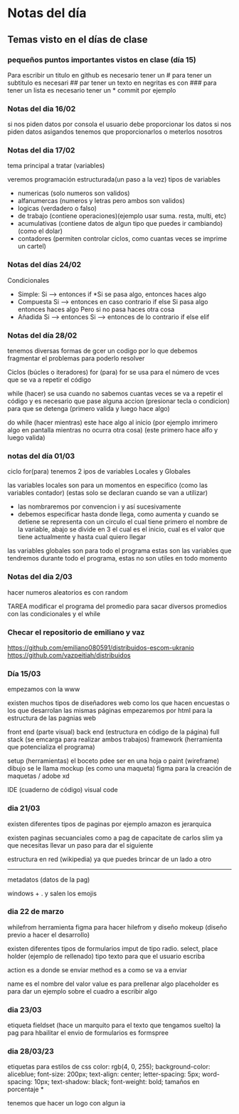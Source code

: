 # Notas del día
## Temas visto en el días de clase
### pequeños puntos importantes vistos en clase (día 15) 
Para escribir un titulo en github es necesario tener un #
para tener un subtitulo es necesari ##
par tener un texto en negritas es con ###
para tener un lista es necesario tener un * commit por ejemplo


### Notas del dia 16/02
si nos piden datos por consola el usuario debe proporcionar los datos
si nos piden datos asigandos tenemos que proporcionarlos o meterlos nosotros

### Notas del dia 17/02
tema principal a tratar (variables)

veremos programación estructurada(un paso a la vez)
tipos de variables
* numericas (solo numeros son validos)
* alfanumercas (numeros y letras pero ambos son validos)
* logicas (verdadero o falso)
* de trabajo (contiene operaciones)(ejemplo usar suma. resta, multi, etc)
* acumulativas (contiene datos de algun tipo que puedes ir cambiando) (como el dolar)
* contadores (permiten controlar ciclos, como cuantas veces se imprime un cartel)

### Notas del días 24/02
Condicionales
* Simple: Si --> entonces if *Si se pasa algo, entonces haces algo
* Compuesta Si --> entonces en caso contrario if else Si pasa algo entonces haces algo Pero si no pasa haces otra cosa
* Añadida Si --> entonces Si --> entonces de lo contrario if else elif

### Notas del día 28/02
tenemos diversas formas de gcer un codigo por lo que debemos fragmentar el problemas para poderlo resolver

Ciclos (búcles o iteradores)
for (para)
  for se usa para el  número de vces que se va a repetir el código 

while (hacer)
  se usa cuando no sabemos cuantas veces se va a repetir el código y es necesario que pase alguna accion (presionar tecla o condicion) para que se detenga
  (primero valida y luego hace algo)
  
do while (hacer mientras)
  este hace algo al inicio (por ejemplo imrimero algo en pantalla mientras no ocurra otra cosa)
  (este primero hace alfo y luego valida)
   
### notas del día 01/03
ciclo for(para)
tenemos 2 ipos de variables 
Locales y Globales

las variables locales son para un momentos en especifico (como las variables contador)
(estas solo se declaran cuando se van a utilizar)
* las nombraremos por convencion i y así sucesivamente
* debemos especificar hasta donde llega, como aumenta y cuando se detiene
se representa con un circulo el cual tiene primero el nombre de la variable, abajo se divide en 3 el cual es el inicio, cual es el valor que tiene actualmente y 
hasta cual quiero llegar



las variables globales son para todo el programa 
estas son las variables que tendremos durante todo el programa, estas no son utiles en todo momento 

### Notas del dia 2/03
hacer numeros aleatorios es con random

TAREA
modificar el programa del promedio para sacar diversos promedios
con las condicionales y el while
  
### Checar el repositorio de emiliano y vaz 
https://github.com/emiliano080591/distribuidos-escom-ukranio
https://github.com/vazpeitiah/distribuidos


### Día 15/03
empezamos con la www

existen muchos tipos de diseñadores web como los que hacen encuestas o los que desarrolan las mismas páginas 
empezaremos por html para la estructura de las pagnias web

front end (parte visual)
back end (estructura en código de la página)
full stack (se emcarga para realizar ambos trabajos)
framework (herramienta que potencializa el programa)



setup (herramientas)
el boceto pdee ser en una hoja o paint (wireframe)
dibujo se le llama mockup (es como una maqueta)
figma para la creación de maquetas / adobe xd

IDE (cuaderno de código) visual code



### dia 21/03
existen diferentes tipos de paginas
por ejemplo amazon es jerarquica 

existen paginas secuanciales 
como a pag de capacitate de carlos slim
ya que necesitas llevar un paso para dar el siguiente 

estructura en red
(wikipedia) ya que puedes brincar de un lado a otro 


---
metadatos (datos de la pag)

windows + . y salen los emojis


### dia 22 de marzo
whilefrom
herramienta figma para hacer hilefrom y diseño
mokeup (diseño previo a hacer el desarrollo)

existen diferentes tipos de formularios 
imput de tipo radio. select, 
place holder (ejemplo de rellenado)
tipo texto para que el usuario escriba

action es a donde se enviar
method es a como se va a enviar

name es el nombre del valor
value es para prellenar algo
placeholder es para dar un ejemplo sobre el cuadro a escribir algo



### dia 23/03
etiqueta fieldset (hace un marquito para el texto que tengamos suelto)
la pag para hbailitar el envio de formularios es formspree

### dia 28/03/23
etiquetas para estilos de css
color: rgb(4, 0, 255);
    background-color: aliceblue;
    font-size: 200px;
    text-align: center;
    letter-spacing: 5px;
    word-spacing: 10px;
    text-shadow: black;
    font-weight: bold;
tamaños en porcentaje *

tenemos que hacer un logo con algun ia 
